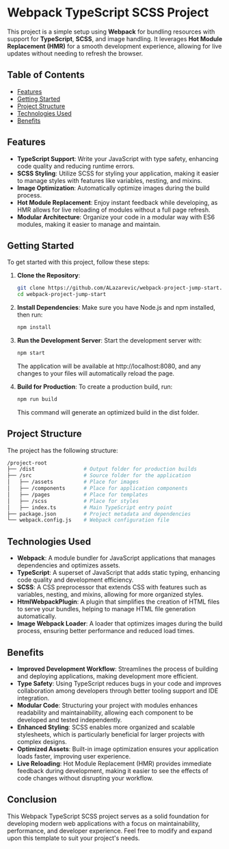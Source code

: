 # Webpack TypeScript SCSS Project

This project is a simple setup using **Webpack** for bundling resources with support for **TypeScript**, **SCSS**, and image handling. It leverages **Hot Module Replacement (HMR)** for a smooth development experience, allowing for live updates without needing to refresh the browser.

## Table of Contents

- [Features](#features)
- [Getting Started](#getting-started)
- [Project Structure](#project-structure)
- [Technologies Used](#technologies-used)
- [Benefits](#benefits)

## Features

- **TypeScript Support**: Write your JavaScript with type safety, enhancing code quality and reducing runtime errors.
- **SCSS Styling**: Utilize SCSS for styling your application, making it easier to manage styles with features like variables, nesting, and mixins.
- **Image Optimization**: Automatically optimize images during the build process.
- **Hot Module Replacement**: Enjoy instant feedback while developing, as HMR allows for live reloading of modules without a full page refresh.
- **Modular Architecture**: Organize your code in a modular way with ES6 modules, making it easier to manage and maintain.

## Getting Started

To get started with this project, follow these steps:

1. **Clone the Repository**:
   ```bash
   git clone https://github.com/ALazarevic/webpack-project-jump-start.git
   cd webpack-project-jump-start
   ```
2. **Install Dependencies**: Make sure you have Node.js and npm installed, then run:

   ```bash
   npm install
   ```

3. **Run the Development Server**: Start the development server with:
   ```bash
   npm start
   ```
   The application will be available at http://localhost:8080, and any changes to your files will automatically reload the page.
4. **Build for Production**: To create a production build, run:
   ```bash
   npm run build
   ```
   This command will generate an optimized build in the dist folder.

## Project Structure

The project has the following structure:

```bash
/project-root
├── /dist                # Output folder for production builds
├── /src                 # Source folder for the application
│   ├── /assets          # Place for images
│   ├── /components      # Place for application components
│   ├── /pages           # Place for templates
│   ├── /scss            # Place for styles
│   ├── index.ts         # Main TypeScript entry point
├── package.json         # Project metadata and dependencies
└── webpack.config.js    # Webpack configuration file
```

## Technologies Used

- **Webpack**: A module bundler for JavaScript applications that manages dependencies and optimizes assets.
- **TypeScript**: A superset of JavaScript that adds static typing, enhancing code quality and development efficiency.
- **SCSS**: A CSS preprocessor that extends CSS with features such as variables, nesting, and mixins, allowing for more organized styles.
- **HtmlWebpackPlugin**: A plugin that simplifies the creation of HTML files to serve your bundles, helping to manage HTML file generation automatically.
- **Image Webpack Loader**: A loader that optimizes images during the build process, ensuring better performance and reduced load times.

## Benefits

- **Improved Development Workflow**: Streamlines the process of building and deploying applications, making development more efficient.
- **Type Safety**: Using TypeScript reduces bugs in your code and improves collaboration among developers through better tooling support and IDE integration.
- **Modular Code**: Structuring your project with modules enhances readability and maintainability, allowing each component to be developed and tested independently.
- **Enhanced Styling**: SCSS enables more organized and scalable stylesheets, which is particularly beneficial for larger projects with complex designs.
- **Optimized Assets**: Built-in image optimization ensures your application loads faster, improving user experience.
- **Live Reloading**: Hot Module Replacement (HMR) provides immediate feedback during development, making it easier to see the effects of code changes without disrupting your workflow.

## Conclusion

This Webpack TypeScript SCSS project serves as a solid foundation for developing modern web applications with a focus on maintainability, performance, and developer experience. Feel free to modify and expand upon this template to suit your project's needs.

